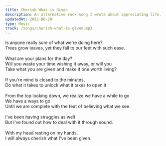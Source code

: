 ```yaml
---
title: Cherish What is Given
description: An alternative rock song I wrote about appreciating life.
updatedAt: 2012-06-20
type: Music
track: /songs/cherish-what-is-given.mp3
---
```


Is anyone really sure of what we're doing here?<br>
Trees grow leaves, yet they fall to our feet with such ease.<br>
<br>
What are your plans for the day?<br>
Will you waste your time wishing it away, or will you<br>
Take what you are given and make it one worth living?<br>
<br>
If you're mind is closed to the minutes,<br>
Do what it takes to unlock what it takes to open it<br>
<br>
From the top looking down, we realize we have a while to go<br>
We have a ways to go<br>
Until we are complete with the feat of believing what we see.<br>
<br>
I've been having struggles as well<br>
But I've found out how to deal with it through sound.<br>
<br>
With my head resting on my hands,<br>
I will always cherish what I've been given.
